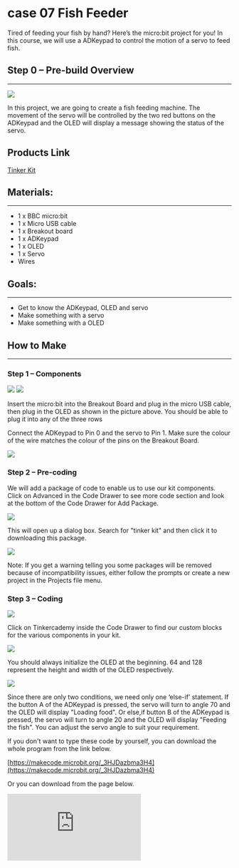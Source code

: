 ﻿# case 07 Fish Feeder

Tired of feeding your fish by hand? Here’s the micro:bit project for you!
In this course, we will use a ADKeypad to control the motion of a servo to feed fish.


## Step 0 – Pre-build Overview
---

![](https://wiki-media-ef.oss-cn-hongkong.aliyuncs.com/i18n/en/docusaurus-plugin-content-docs/current/microbit/getting-started/microbit-tinker-kit/images/QO4eC0H.png)

In this project, we are going to create a fish feeding machine. The movement of the servo will be controlled by the two red buttons on the ADKeypad and the OLED will display a message showing the status of the servo.

## Products Link

[Tinker Kit](https://www.elecfreaks.com/micro-bit-tinker-kit.html)

## Materials:
---

- 1 x BBC micro:bit
- 1 x Micro USB cable
- 1 x Breakout board
- 1 x ADKeypad
- 1 x OLED
- 1 x Servo
- Wires


## Goals:
---

- Get to know the ADKeypad, OLED and servo
- Make something with a servo
- Make something with a OLED


## How to Make
---

### Step 1 – Components

![](https://wiki-media-ef.oss-cn-hongkong.aliyuncs.com/i18n/en/docusaurus-plugin-content-docs/current/microbit/getting-started/microbit-tinker-kit/images/FNUJhZ3.jpg)
![](https://wiki-media-ef.oss-cn-hongkong.aliyuncs.com/i18n/en/docusaurus-plugin-content-docs/current/microbit/getting-started/microbit-tinker-kit/images/BAovMFM.jpg)

Insert the micro:bit into the Breakout Board and plug in the micro USB cable, then plug in the OLED as shown in the picture above. You should be able to plug it into any of the three rows

Connect the ADKeypad to Pin 0 and the servo to Pin 1. Make sure the colour of the wire matches the colour of the pins on the Breakout Board.

![](https://wiki-media-ef.oss-cn-hongkong.aliyuncs.com/i18n/en/docusaurus-plugin-content-docs/current/microbit/getting-started/microbit-tinker-kit/images/FHD6oh8.jpg)

### Step 2 – Pre-coding

We will add a package of code to enable us to use our kit components. Click on Advanced in the Code Drawer to see more code section and look at the bottom of the Code Drawer for Add Package.

![](https://wiki-media-ef.oss-cn-hongkong.aliyuncs.com/i18n/en/docusaurus-plugin-content-docs/current/microbit/getting-started/microbit-tinker-kit/images/TF3bfdq.jpg)

This will open up a dialog box. Search for "tinker kit" and then click it to downloading this package.

![](https://wiki-media-ef.oss-cn-hongkong.aliyuncs.com/i18n/en/docusaurus-plugin-content-docs/current/microbit/getting-started/microbit-tinker-kit/images/nOIgk5u.png)

Note: If you get a warning telling you some packages will be removed because of incompatibility issues, either follow the prompts or create a new project in the Projects file menu.

### Step 3 – Coding

![](https://wiki-media-ef.oss-cn-hongkong.aliyuncs.com/i18n/en/docusaurus-plugin-content-docs/current/microbit/getting-started/microbit-tinker-kit/images/qLksxfG.jpg)

Click on Tinkercademy inside the Code Drawer to find our custom blocks for the various components in your kit.

![](https://wiki-media-ef.oss-cn-hongkong.aliyuncs.com/i18n/en/docusaurus-plugin-content-docs/current/microbit/getting-started/microbit-tinker-kit/images/6CUN5SW.jpg)

You should always initialize the OLED at the beginning. 64 and 128 represent the height and width of the OLED respectively.

![](https://wiki-media-ef.oss-cn-hongkong.aliyuncs.com/i18n/en/docusaurus-plugin-content-docs/current/microbit/getting-started/microbit-tinker-kit/images/gRJsbmX.jpg)

Since there are only two conditions, we need only one ‘else-if’ statement.
If the button A of the ADKeypad is pressed, the servo will turn to angle 70 and the OLED will display "Loading food".
Or else,if button B of the ADKeypad is pressed, the servo will turn to angle 20 and the OLED will display "Feeding the fish".
You can adjust the servo angle to suit your requirement.

If you don't want to type these code by yourself, you can download the whole program from the link below.

[https://makecode.microbit.org/_3HJDazbma3H4](https://makecode.microbit.org/_3HJDazbma3H4)

Or you can download from the page below.

<div
    style={{
        position: 'relative',
        paddingBottom: '60%',
        overflow: 'hidden',
    }}
>
    <iframe
        src="https://makecode.microbit.org/_3HJDazbma3H4"
        frameborder="0"
        sandbox="allow-popups allow-forms allow-scripts allow-same-origin"
        style={{
            position: 'absolute',
            width: '100%',
            height: '100%',
        }}
    />
</div>


### Step 4 – Success!

Success! You have created a fish feeding machine!
